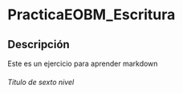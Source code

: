 # PracticaEOBM_Escritura
## Descripción
Este es un ejercicio para aprender markdown
###### Título de sexto nivel
